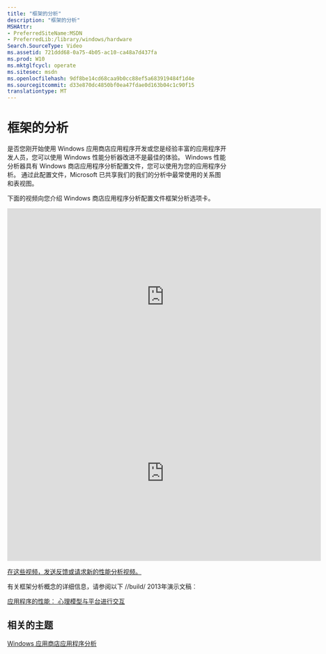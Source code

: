 ```yaml
---
title: "框架的分析"
description: "框架的分析"
MSHAttr:
- PreferredSiteName:MSDN
- PreferredLib:/library/windows/hardware
Search.SourceType: Video
ms.assetid: 721ddd68-0a75-4b05-ac10-ca48a7d437fa
ms.prod: W10
ms.mktglfcycl: operate
ms.sitesec: msdn
ms.openlocfilehash: 9df8be14cd68caa9b0cc88ef5a683919484f1d4e
ms.sourcegitcommit: d33e870dc4850bf0ea47fdae0d163b04c1c90f15
translationtype: MT
---
```

# <a name="frame-analysis"></a>框架的分析


是否您刚开始使用 Windows 应用商店应用程序开发或您是经验丰富的应用程序开发人员，您可以使用 Windows 性能分析器改进不是最佳的体验。 Windows 性能分析器具有 Windows 商店应用程序分析配置文件，您可以使用为您的应用程序分析。 通过此配置文件，Microsoft 已共享我们的我们的分析中最常使用的关系图和表视图。

下面的视频向您介绍 Windows 商店应用程序分析配置文件框架分析选项卡。

<iframe src="https://hubs-video.ssl.catalog.video.msn.com/embed/82711169-ea06-43c3-9e94-b86db2fdf402/IA?csid=ux-en-us&MsnPlayerLeadsWith=html&PlaybackMode=Inline&MsnPlayerDisplayShareBar=false&MsnPlayerDisplayInfoButton=false&iframe=true&QualityOverride=HD" width="720" height="405" allowFullScreen="true" frameBorder="0" scrolling="no"></iframe>

<iframe src="https://hubs-video.ssl.catalog.video.msn.com/embed/fb509ed2-954e-485b-95f7-294793c2e145/IA?csid=ux-en-us&MsnPlayerLeadsWith=html&PlaybackMode=Inline&MsnPlayerDisplayShareBar=false&MsnPlayerDisplayInfoButton=false&iframe=true&QualityOverride=HD" width="720" height="405" allowFullScreen="true" frameBorder="0" scrolling="no"></iframe>

[在这些视频，发送反馈或请求新的性能分析视频。](mailto:lhdocfb@microsoft.com?subject=HCKTestLevelsVIDEO&body=%0D%0A%0D%0AMicrosoft%20uses%20your%20feedback%20to%20improve%20its%20products,%20services%20and%20documentation.%20While%20we%20are%20investigating%20the%20issue%20you%20report,%20we%20may%20send%20e-mail%20to%20you%20to%20ask%20for%20further%20details%20or%20clarification%20on%20the%20feedback%20you%20send%20to%20us,%20and%20we%20may%20send%20e-mail%20to%20you%20to%20let%20you%20know%20that%20your%20feedback%20has%20been%20addressed.%C2%A0%20We%20do%20not%20use%20your%20e-mail%20address%20for%20any%20other%20purpose.%0D%0AFor%20technical%20support,%20contact%20http://go.microsoft.com/fwlink/?LinkId=143702.%0D%0A%0D%0A%20For%20further%20information%20about%20the%20Microsoft%20Online%20Privacy%20Statement,%20please%20see%20http://go.microsoft.com/fwlink/?LinkId=143701.)

有关框架分析概念的详细信息，请参阅以下 //build/ 2013年演示文稿︰

[应用程序的性能︰ 心理模型与平台进行交互](http://go.microsoft.com/fwlink/p/?LinkId=328188)

## <a name="related-topics"></a>相关的主题


[Windows 应用商店应用程序分析](windows-store-app-analysis.md)

 

 







